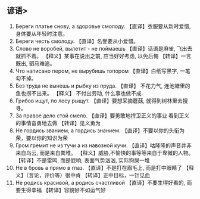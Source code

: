 

## 谚语>


1. Береги платье снову, а здоровье смолоду.
【直译】衣服要从新时爱惜, 身体要从年轻时注意。
2. Береги честь смолоду.
【直译】名誉要从小爱惜。
3. Слово не воробей, вылетит - не поймаешь
【直译】话语是麻雀, 飞出去就抓不着。
【释义】某事在说出之前, 应当好好考虑, 以免后悔
【转译】一言既出, 驷马难追。
4. Что написано пером, не вырубишь топором
【直译】白纸写黑字, 一笔勾不掉。
5. Без труда не вынешь и рыбку из пруда.
【直译】 不花力气, 连池塘里的鱼也捞不出来。
【释义】 不付出劳动, 什么事也做不成.
6. Грибов ищут, по лесу рыщут.
【直译】要想采摘蘑菇, 就得到树林里去搜寻。
7. За правое дело стой смело.
【直译】要勇敢地捍卫正义的事业
看到正义的事情奋勇地去做
【转译】见义勇为
8. Не гордись званием, а гордись знанием.
【直译】不要以你的头衔为荣，要以你的知识为荣
9. Гром гремит не из тучи а из навозной кучи.
【直译】咕隆隆的声音并非来自乌云, 而是来自粪堆。
【释义】威胁,不愉快的事等等来自于卑微的人物。
【转译】不是雷鸣, 而是屁响; 表面气势汹汹, 实际狗屎一堆
10. Не в бровь а прямо в глаз.
【直译】不是打在眉毛上, 而是打中眼睛了
【释义】（言论，评价等）很中肯
【转译】正中目标，一针见血
11. Не родись красивой, а родись счастливой
【直译】不要生得好看的, 而要生得幸福
【转译】容貌好不如运气好